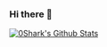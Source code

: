 ### Hi there 👀
[![0Shark's Github Stats](https://github-readme-stats.vercel.app/api?username=0shark&show_icons=true&count_private=true&include_all_commits=true&theme=tokyonight)](https://github.com/0Shark)


